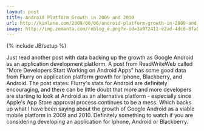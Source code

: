 ```yaml
---
layout: post
title: Android Platform Growth in 2009 and 2010
url: http://kinlane.com/2009/08/06/android-platform-growth-in-2009-and-2010/
image: http://img.zemanta.com/reblog_e.png?x-id=3a972411-e2ad-4dc6-8fa5-78e2030fc74f
---
```

{% include JB/setup %}


Just read another post with data backing up the growth as Google Android as an application development platform. A post from ReadWriteWeb called "More Developers Start Working on Android Apps" has some good data from Flurry on application platform growth for Iphone, Blackberry, and Android.
The post states:
Flurry's stats for Android are definitely encouraging, and there can be little doubt that more and more developers are starting to look at Android as an alternative platform - especially since Apple's App Store approval process continues to be a mess.
Which backs up what I have been saying about the growth of Google Android as a viable mobile platform in 2009 and 2010.
Definitely something to watch if you are considering developing an application for Iphone, Android or Blackberry.
